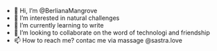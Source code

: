 - 👋 Hi, I’m @BerlianaMangrove
- 👀 I’m interested in natural challenges
- 🌱 I’m currently learning to write
- 💞️ I’m looking to collaborate on the word of technologi and friendship
- 📫 How to reach me? contac me via massage @sastra.love

<!---
BerlianaMangrove/BerlianaMangrove is a ✨ special ✨ repository because its `README.md` (this file) appears on your GitHub profile.
You can click the Preview link to take a look at your changes.
--->
